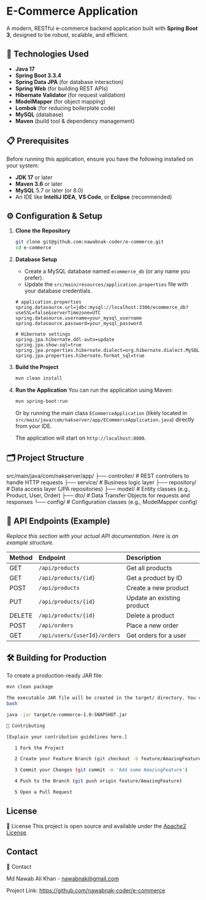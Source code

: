 # E-Commerce Application

A modern, RESTful e-commerce backend application built with **Spring Boot 3**, designed to be robust, scalable, and efficient.

## 🚀 Technologies Used

- **Java 17**
- **Spring Boot 3.3.4**
- **Spring Data JPA** (for database interaction)
- **Spring Web** (for building REST APIs)
- **Hibernate Validator** (for request validation)
- **ModelMapper** (for object mapping)
- **Lombok** (for reducing boilerplate code)
- **MySQL** (database)
- **Maven** (build tool & dependency management)

## 📋 Prerequisites

Before running this application, ensure you have the following installed on your system:

- **JDK 17** or later
- **Maven 3.6** or later
- **MySQL** 5.7 or later (or 8.0)
- An IDE like **IntelliJ IDEA**, **VS Code**, or **Eclipse** (recommended)

## ⚙️ Configuration & Setup

1.  **Clone the Repository**
    ```bash
    git clone git@github.com:nawabnak-coder/e-commerce.git
    cd e-commerce
    ```

2.  **Database Setup**
    - Create a MySQL database named `ecommerce_db` (or any name you prefer).
    - Update the `src/main/resources/application.properties` file with your database credentials.

    ```properties
    # application.properties
    spring.datasource.url=jdbc:mysql://localhost:3306/ecommerce_db?useSSL=false&serverTimezone=UTC
    spring.datasource.username=your_mysql_username
    spring.datasource.password=your_mysql_password
    
    # Hibernate settings
    spring.jpa.hibernate.ddl-auto=update
    spring.jpa.show-sql=true
    spring.jpa.properties.hibernate.dialect=org.hibernate.dialect.MySQLDialect
    spring.jpa.properties.hibernate.format_sql=true
    ```

3.  **Build the Project**
    ```bash
    mvn clean install
    ```

4.  **Run the Application**
    You can run the application using Maven:
    ```bash
    mvn spring-boot:run
    ```
    Or by running the main class `ECommerceApplication` (likely located in `src/main/java/com/nakserver/app/ECommerceApplication.java`) directly from your IDE.

    The application will start on `http://localhost:8080`.

## 🗂️ Project Structure

src/main/java/com/nakserver/app/
├── controller/ # REST controllers to handle HTTP requests
├── service/ # Business logic layer
├── repository/ # Data access layer (JPA repositories)
├── model/ # Entity classes (e.g., Product, User, Order)
├── dto/ # Data Transfer Objects for requests and responses
└── config/ # Configuration classes (e.g., ModelMapper config)


## 🧪 API Endpoints (Example)

*Replace this section with your actual API documentation. Here is an example structure.*

| Method | Endpoint                | Description                     |
| :----- | :---------------------- | :------------------------------ |
| GET    | `/api/products`         | Get all products                |
| GET    | `/api/products/{id}`    | Get a product by ID             |
| POST   | `/api/products`         | Create a new product            |
| PUT    | `/api/products/{id}`    | Update an existing product      |
| DELETE | `/api/products/{id}`    | Delete a product                |
| POST   | `/api/orders`           | Place a new order               |
| GET    | `/api/users/{userId}/orders` | Get orders for a user       |




## 🛠️ Building for Production

To create a production-ready JAR file:

```bash
mvn clean package

The executable JAR file will be created in the target/ directory. You can run it with:
bash

java -jar target/e-commerce-1.0-SNAPSHOT.jar

🤝 Contributing

[Explain your contribution guidelines here.]

   1 Fork the Project

   2 Create your Feature Branch (git checkout -b feature/AmazingFeature)

   3 Commit your Changes (git commit -m 'Add some AmazingFeature')

   4 Push to the Branch (git push origin feature/AmazingFeature)

   5 Open a Pull Request
```
## License
📄 License
This project is open source and available under the [Apache2 License](LICENSE).


## Contact
👥 Contact

Md Nawab Ali Khan - nawabnak@gmail.com

Project Link: https://github.com/nawabnak-coder/e-commerce

